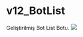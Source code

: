 # v12_BotList
Geliştirilmiş Bot List Botu.
<a href="https://discord.gg/dKmnsge" alt="Daha Fazlası İçin Katıl"><img src="https://cdn.discordapp.com/attachments/755364491327307895/755696648855748688/01f4a78fed53d184a8b87e6501f05bfc-removebg-preview.png"/></a>
